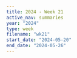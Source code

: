 ```yaml
---
title: 2024 - Week 21
active_nav: summaries
year: "2024"
type: week
filename: "wk21"
start_date: "2024-05-20"
end_date: "2024-05-26"
---
```

